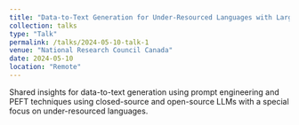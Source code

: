 ```yaml
---
title: "Data-to-Text Generation for Under-Resourced Languages with Large Language Models"
collection: talks
type: "Talk"
permalink: /talks/2024-05-10-talk-1
venue: "National Research Council Canada"
date: 2024-05-10
location: "Remote"
---
```


Shared insights for data-to-text generation using prompt engineering and PEFT techniques using closed-source and open-source LLMs with a special focus on under-resourced languages.
